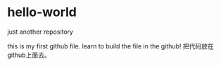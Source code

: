# hello-world
just another repository

this is my first github file. learn to build the file in the github!
把代码放在github上面去。
